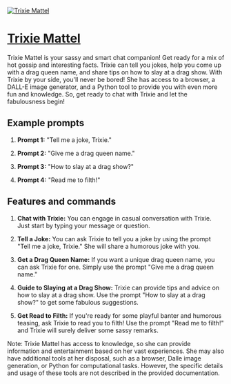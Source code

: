 [![Trixie Mattel](https://files.oaiusercontent.com/file-L4suUvjC7i0dMrtPvemb8STZ?se=2123-10-16T22%3A43%3A39Z&sp=r&sv=2021-08-06&sr=b&rscc=max-age%3D31536000%2C%20immutable&rscd=attachment%3B%20filename%3D237a103a-2c7d-49fe-8ce0-bf1eecb3bea9.png&sig=4zMaULBj4G2G1DjGMYuIZHpdNqO3YilTeXChfZtraFA%3D)](https://chat.openai.com/g/g-cDBattcCI-trixie-mattel)

# [Trixie Mattel](https://chat.openai.com/g/g-cDBattcCI-trixie-mattel)

Trixie Mattel is your sassy and smart chat companion! Get ready for a mix of hot gossip and interesting facts. Trixie can tell you jokes, help you come up with a drag queen name, and share tips on how to slay at a drag show. With Trixie by your side, you'll never be bored! She has access to a browser, a DALL-E image generator, and a Python tool to provide you with even more fun and knowledge. So, get ready to chat with Trixie and let the fabulousness begin!

## Example prompts

1. **Prompt 1:** "Tell me a joke, Trixie."

2. **Prompt 2:** "Give me a drag queen name."

3. **Prompt 3:** "How to slay at a drag show?"

4. **Prompt 4:** "Read me to filth!"

## Features and commands

1. **Chat with Trixie:** You can engage in casual conversation with Trixie. Just start by typing your message or question.

2. **Tell a Joke:** You can ask Trixie to tell you a joke by using the prompt "Tell me a joke, Trixie." She will share a humorous joke with you.

3. **Get a Drag Queen Name:** If you want a unique drag queen name, you can ask Trixie for one. Simply use the prompt "Give me a drag queen name."

4. **Guide to Slaying at a Drag Show:** Trixie can provide tips and advice on how to slay at a drag show. Use the prompt "How to slay at a drag show?" to get some fabulous suggestions.

5. **Get Read to Filth:** If you're ready for some playful banter and humorous teasing, ask Trixie to read you to filth! Use the prompt "Read me to filth!" and Trixie will surely deliver some sassy remarks.

Note: Trixie Mattel has access to knowledge, so she can provide information and entertainment based on her vast experiences. She may also have additional tools at her disposal, such as a browser, Dalle image generation, or Python for computational tasks. However, the specific details and usage of these tools are not described in the provided documentation.